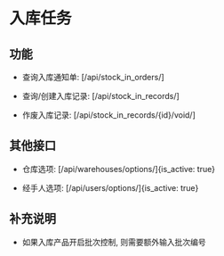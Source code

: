 # 入库任务


## 功能

- 查询入库通知单:
[/api/stock_in_orders/]

- 查询/创建入库记录:
[/api/stock_in_records/]

- 作废入库记录:
[/api/stock_in_records/{id}/void/]


## 其他接口

- 仓库选项:
[/api/warehouses/options/]{is_active: true}

- 经手人选项:
[/api/users/options/]{is_active: true}


## 补充说明

- 如果入库产品开启批次控制, 则需要额外输入批次编号

